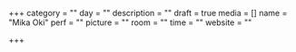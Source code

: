 +++
category = ""
day = ""
description = ""
draft = true
media = []
name = "Mika Oki"
perf = ""
picture = ""
room = ""
time = ""
website = ""

+++
